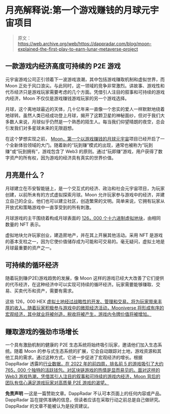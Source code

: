 # 月亮解释说:第一个游戏赚钱的月球元宇宙项目

> 原文：<https://web.archive.org/web/https://dappradar.com/blog/moon-explained-the-first-play-to-earn-lunar-metaverse-project>

## 一款游戏内经济高度可持续的 P2E 游戏

元宇宙游戏公司正引领着下一波游戏浪潮，其中包括游戏赚取机制和虚拟世界，而 Moon 正处于风口浪尖。与此同时，这一领域的竞争非常激烈。讲故事、游戏性和代币经济只是游戏玩家需要考虑的几个方面。凭借引人注目的叙事和可持续的游戏内经济，Moon 不仅仅是游戏赚钱游戏玩家的另一个游戏选择。

月球，这个离地球最近的天体，几十亿年来一直像一个忠实的爱人一样默默地绕着地球转。虽然人类已经成功登上月球，揭开了这颗卫星的神秘面纱，但对于我们大多数人来说，月球似乎仍然是一个熟悉的陌生人。每当我们仰望晴朗的夜空，总会引发我们对多星球未来的无限遐想。

在这个梦想实现之前， [Moon，第一个以游戏赚钱的月球元宇宙](https://web.archive.org/web/20221007150159/https://moon.ws/)项目已经开启了一个全新体验领域的大门。随着新的“玩到赚”模式的出现，通常也被称为“玩到赚”或“玩到拥有”，游戏包含了 Web3 的原则。通过“玩即赚”游戏，用户获得了数字资产的所有权，因为游戏的经济具有真实的世界价值。

## 月亮是什么？

月球建立在币安智能链上，是一个交互式的经济、政治和社会元宇宙项目，为玩家创建，以前所未有的方式虚拟探索月球。Moon 允许玩家参与游戏中的经济，并建立自己的企业。他们也可以建立社区，创造繁荣的文明。简单来说，它拥有玩家从开放式和策略游戏中一直享受到的所有刺激。

月球游戏的主干围绕着构成月球表面的 [126，000 个十六进制虚拟地块](https://web.archive.org/web/20221007150159/https://moon.ws/moon-sale/)，由相同数量的 NFT 表示。

虚拟地块允许玩家创业，建造房地产，并在其上开展其他活动。采用 NFT 是游戏的基本支柱之一，因为它使价值储存成为可能和可交易的。毫无疑问，虚拟土地是月球最重要的资产之一。

## 可持续的循环经济

随着玩到赚(P2E)游戏趋势的发展，像 Moon 这样的游戏已经大大改善了它们提供的代币经济，在这种经济中可以实现可持续的循环经济。玩家需要能够赚取、交易、买卖代币和资产，需要有需求。

这些 126，000 HEX [虚拟土地经过战略性的开发、管理和交易，将为玩家带来丰厚的收入。随着玩家积极参与游戏中的微观经济活动，Mooniverse 将形成有序的宏观经济，其中就业将被创造，税收将被产生，游戏内令牌价值将被增加。](https://web.archive.org/web/20221007150159/https://moon.ws/moon-sale/)

## 赚取游戏的强劲市场增长

一个具有激励机制的健康的 P2E 生态系统将始终吸引玩家，邀请他们加入生态系统。随着 Moon 的参与式生态系统的扩展，它会自动跟踪对土地，游戏资源和其他工具的需求。通过这种方式，它进一步促进了宏观经济的增长。根据 DappRadar 透露的[行业数据，在 2022 年的前四周，排名前 5 的游戏吸引了大约 765，000 个独特的活跃钱包。对区块链游戏的热情是显而易见的。面对这样的 Web3 游戏热潮，凭借其引人注目的叙事和可持续的游戏内经济，Moon 背后的团队有信心满足游戏玩家对高质量 P2E 游戏的渴望。](https://web.archive.org/web/20221007150159/https://dappradar.com/blog/dapp-industry-report-january-2022)

**免责声明** —这是一篇赞助文章。DappRadar 不认可本页面上的任何内容或产品。DappRadar 旨在提供准确的信息，但读者应该在采取行动之前总是自己做研究。DappRadar 的文章不能被认为是投资建议。